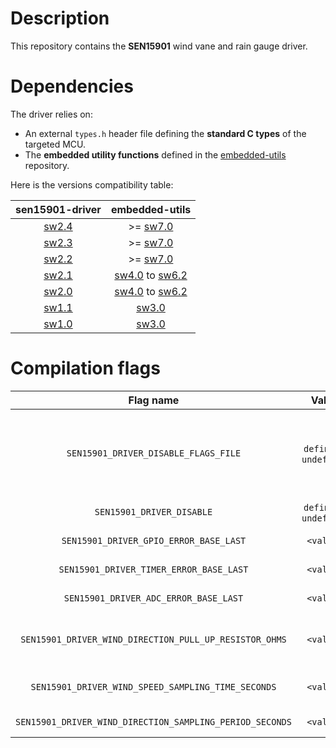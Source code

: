 # Description

This repository contains the **SEN15901** wind vane and rain gauge driver.

# Dependencies

The driver relies on:

* An external `types.h` header file defining the **standard C types** of the targeted MCU.
* The **embedded utility functions** defined in the [embedded-utils](https://github.com/Ludovic-Lesur/embedded-utils) repository.

Here is the versions compatibility table:

| **sen15901-driver** | **embedded-utils** |
|:---:|:---:|
| [sw2.4](https://github.com/Ludovic-Lesur/sen15901-driver/releases/tag/sw2.4) | >= [sw7.0](https://github.com/Ludovic-Lesur/embedded-utils/releases/tag/sw7.0) |
| [sw2.3](https://github.com/Ludovic-Lesur/sen15901-driver/releases/tag/sw2.3) | >= [sw7.0](https://github.com/Ludovic-Lesur/embedded-utils/releases/tag/sw7.0) |
| [sw2.2](https://github.com/Ludovic-Lesur/sen15901-driver/releases/tag/sw2.2) | >= [sw7.0](https://github.com/Ludovic-Lesur/embedded-utils/releases/tag/sw7.0) |
| [sw2.1](https://github.com/Ludovic-Lesur/sen15901-driver/releases/tag/sw2.1) | [sw4.0](https://github.com/Ludovic-Lesur/embedded-utils/releases/tag/sw4.0) to [sw6.2](https://github.com/Ludovic-Lesur/embedded-utils/releases/tag/sw6.2) |
| [sw2.0](https://github.com/Ludovic-Lesur/sen15901-driver/releases/tag/sw2.0) | [sw4.0](https://github.com/Ludovic-Lesur/embedded-utils/releases/tag/sw4.0) to [sw6.2](https://github.com/Ludovic-Lesur/embedded-utils/releases/tag/sw6.2) |
| [sw1.1](https://github.com/Ludovic-Lesur/sen15901-driver/releases/tag/sw1.1) | [sw3.0](https://github.com/Ludovic-Lesur/embedded-utils/releases/tag/sw3.0) |
| [sw1.0](https://github.com/Ludovic-Lesur/sen15901-driver/releases/tag/sw1.0) | [sw3.0](https://github.com/Ludovic-Lesur/embedded-utils/releases/tag/sw3.0) |

# Compilation flags

| **Flag name** | **Value** | **Description** |
|:---:|:---:|:---:|
| `SEN15901_DRIVER_DISABLE_FLAGS_FILE` | `defined` / `undefined` | Disable the `sen15901_driver_flags.h` header file inclusion when compilation flags are given in the project settings or by command line. |
| `SEN15901_DRIVER_DISABLE` | `defined` / `undefined` | Disable the SEN15901 driver. |
| `SEN15901_DRIVER_GPIO_ERROR_BASE_LAST` | `<value>` | Last error base of the low level GPIO driver. |
| `SEN15901_DRIVER_TIMER_ERROR_BASE_LAST` | `<value>` | Last error base of the low level timer driver. |
| `SEN15901_DRIVER_ADC_ERROR_BASE_LAST` | `<value>` | Last error base of the low level ADC driver. |
| `SEN15901_DRIVER_WIND_DIRECTION_PULL_UP_RESISTOR_OHMS` | `<value>` | Value of the pull-up resistor placed on the wind direction input (in Ohms). |
| `SEN15901_DRIVER_WIND_SPEED_SAMPLING_TIME_SECONDS` | `<value>` | Time interval in seconds where the wind speed is evaluated. |
| `SEN15901_DRIVER_WIND_DIRECTION_SAMPLING_PERIOD_SECONDS` | `<value>` | Wind direction reading period in seconds. |
